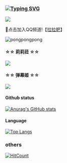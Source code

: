 ### [![Typing SVG](https://readme-typing-svg.herokuapp.com/?lines=拉拉肥+天下第一！&color=66ccff)](https://github.com/LoveLoliii)
![](https://user-images.githubusercontent.com/12725100/186632584-cc43fe00-b5ef-419f-aebd-481cdbe529e9.gif)

🔨点击加入QQ频道!【[拉拉肥](https://qun.qq.com/qqweb/qunpro/share?_wv=3&_wwv=128&appChannel=share&inviteCode=3XQuR&businessType=9&from=181074&biz=ka&shareSource=5)】

![pongpongpong](https://raw.githubusercontent.com/Ririra/ririra/ririra/building.gif)

#### ☆☆ 莉莉菈 ☆☆

<a href="https://github.com/RiRiRa/ririra">
  <img align="center" src="https://github-readme-stats.vercel.app/api/pin/?username=RiRiRa&repo=ririra" />
</a>

#### ☆☆ 弹幕姬 ☆☆

<a href="https://github.com/kokolokksk/catcat-dm-react">
  <img align="center" src="https://github-readme-stats.vercel.app/api/pin/?username=kokolokksk&repo=catcat-dm-react" />
</a>

#### Github status
[![Anurag's GitHub stats](https://github-readme-stats.vercel.app/api?username=LoveLoliii&show_icons=true)](https://github.com/LoveLoliii)
#### Language
[![Top Langs](https://github-readme-stats.vercel.app/api/top-langs/?username=LoveLoliii&layout=compact)](https://github.com/LoveLoliii)

### others
[![HitCount](https://hits.dwyl.com/loveloliii/loveloliii.svg?style=flat-square)](http://hits.dwyl.com/loveloliii/loveloliii)


